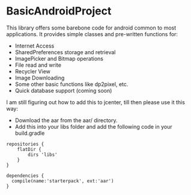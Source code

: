 # BasicAndroidProject
This library offers some barebone code for android common to most applications.
It provides simple classes and pre-written functions for:
- Internet Access
- SharedPreferences storage and retrieval
- ImagePicker and Bitmap operations
- File read and write
- Recycler View
- Image Downloading
- Some other basic functions like dp2pixel, etc.
- Quick database support (coming soon)

I am still figuring out how to add this to jcenter, till then please use it this way:
- Download the aar from the aar/ directory.
- Add this into your libs folder and add the following code in your build.gradle
```
repositories {
    flatDir {
        dirs 'libs'
    }
}

dependencies {
  compile(name:'starterpack', ext:'aar')
}
```
